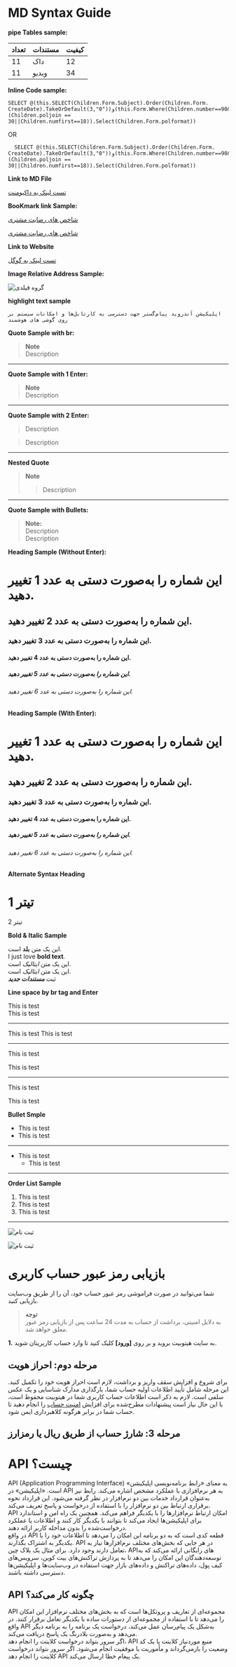 # MD Syntax Guide


**pipe Tables  sample:**


|تعداد | مستندات     | کیفیت       |
|---- | ---- | -----|
|11  |  داک    |12  |
|11   | ویدیو  |   34 |



**Inline Code   sample:** 

```
SELECT @(this.SELECT(Children.Form.Subject).Order(Children.Form. CreateDate).TakeOrDefault(3,"0"))و(this.Form.Where(Children.number==90&&(Children.poljoin == 30||Children.numfirst==18)).Select(Children.Form.polformat))
```
OR


      SELECT @(this.SELECT(Children.Form.Subject).Order(Children.Form. CreateDate).TakeOrDefault(3,"0"))و(this.Form.Where(Children.number==90&&(Children.poljoin == 30||Children.numfirst==18)).Select(Children.Form.polformat))


**Link to MD File**

[تست لینک به داکیومنت](https://github.com/1stco/PayamGostarDocs/blob/master/Other/Mds/test.md)

**BooKmark link Sample:**

[شاخص های رضایت مشتری](https://github.com/1stco/PayamGostarDocs/blob/master/Other/CRMIndex.md "Index")

[شاخص های رضایت مشتری](https://github.com/1stco/PayamGostarDocs/blob/master/Other/CRMIndex.md#Index)

**Link to Website**

[تست لینک به گوگل](https://www.google.com/)



**Image Relative Address Sample:**

![گروه فیلدی](./NumberingPattern.png)


**highlight text sample**

`اپلیکیشن آندروید پیام‌گستر جهت دسترسی به کارتابل‌ها و امکانات سیستم بر روی گوشی ‌های هوشمند`

**Quote Sample with br:**

> **Note**<br>
> Description

*************************
**Quote Sample with 1 Enter:**
> **Note**
> <br>
> Description

*********************
**Quote Sample with 2 Enter:**
> Description

> Description

********************
**Nested Quote**

> **Note**<br>
>> Description
***********************************
**Quote Sample with Bullets:**
> **Note:**<br>
>  Description <br>
>  Description


**Heading Sample (Without Enter):**

# این شماره را به‌صورت دستی به عدد 1 تغییر دهید. 
## این شماره را به‌صورت دستی به عدد 2 تغییر دهید.
### این شماره را به‌صورت دستی به عدد 3 تغییر دهید. 
#### این شماره را به‌صورت دستی به عدد 4 تغییر دهید. 
##### این شماره را به‌صورت دستی به عدد 5 تغییر دهید. 
###### این شماره را به‌صورت دستی به عدد 6 تغییر دهید. 

**Heading Sample (With Enter):**

# این شماره را به‌صورت دستی به عدد 1 تغییر دهید. 

## این شماره را به‌صورت دستی به عدد 2 تغییر دهید.

### این شماره را به‌صورت دستی به عدد 3 تغییر دهید. 

#### این شماره را به‌صورت دستی به عدد 4 تغییر دهید. 

##### این شماره را به‌صورت دستی به عدد 5 تغییر دهید. 

###### این شماره را به‌صورت دستی به عدد 6 تغییر دهید. 


**Alternate Syntax Heading**

 تیتر 1
 ======
 تیتر 2



**Bold & Italic Sample**

این یک متن **بلد** است.<br>
I just love __bold text__.<br>
این یک متن *ایتالیک* است.<br>
این یک متن _ایتالیک_ است.<br>
ثبت ***مستندات جدید***

**Line space by br tag and Enter**

This is test<br>
This is test
**********************

This is test
This is test
********************
This is test

This is test
*******************
This is test<br>

This is test


**Bullet Smple**

- This is test
- This is test
*******************
- This is test
   - This is test
*******************

**Order List Sample**

1. This is test
2. This is test
3. This is test
*******************

![ثبت نام](./register2.png)

![ثبت نام](./register.png)

# بازیابی رمز عبور حساب کاربری

شما می‌توانید در صورت فراموشی رمز عبور حساب خود، آن را از طریق وب‌سایت بازیابی کنید.<br>
> **توجه** <br>به دلایل امنیتی، برداشت از حساب به مدت 24 ساعت پس از بازیابی رمز عبور معلق خواهد شد.

**1.** به سایت هیتوبیت بروید و بر روی **[ورود]** کلیک کنید تا وارد حساب کاربریتان شوید.
<br>
## مرحله دوم: احراز هویت
برای شروع و افزایش سقف واریز و برداشت، لازم است احراز هویت خود را تکمیل کنید. این مرحله شامل تأیید اطلاعات اولیه حساب شما، بارگذاری مدارک شناسایی و یک عکس سلفی است.
لازم به ذکر است اطلاعات حساب کاربری شما در هیتوبیت محفوظ است، با این حال نیاز است پیشنهادات مطرح‌شده برای افزایش   [امنیت حساب](https://github.com/HitoBitCo/FAQDocs/blob/main/Security/SequrityTips/SecuringHitobitAccount.md) را انجام دهید تا حساب شما در برابر هرگونه کلاهبرداری ایمن شود.
## مرحله 3: شارژ حساب از طریق ریال یا رمزارز

# API چیست؟
API  (Application Programming Interface) به معنای «رابط برنامه‌نویسی اپلیکیشن» است. «اپليکيشن» در API به هر نرم‌افزاری با عملکرد مشخص اشاره می‌کند. رابط نيز به‌عنوان قرارداد خدمات بین دو نرم‌افزار در نظر گرفته می‌شود. این قرارداد نحوه برقراری ارتباط بین دو نرم‌افزار را با استفاده از درخواست و پاسخ تعریف می‌کند.<br>
API امکان ارتباط نرم‌افزارها را با یکدیگر فراهم می‌کند. همچنین یک راه امن و استاندارد برای اپلیکیشن‌ها ایجاد می‌کند تا بتوانند با یکدیگر کار کنند و اطلاعات یا عملکرد درخواست‌شده را بدون مداخله کاربر ارائه دهند.<br>
در واقع API قطعه کدی است که به دو برنامه این امکان را می‌دهد تا اطلاعات خود را با یکدیگر به اشتراک بگذارند. API در هر جایی که بخش‌های مختلف نرم‌افزارها نیاز به تعامل دارند وجود دارد. برای مثال یک بلاک چین، APIهای رایگانی ارائه می‌کند که به توسعه‌دهندگان این امکان را می‌دهد تا به پردازش تراکنش‌های بیت کوین، سرویس‌های کیف پول، داده‌های تراکنش و داده‌های بازار جهت استفاده در وب‌سایت‌ها و اپلیکیشن‌ها دسترسی داشته باشند.<br>
## API چگونه کار می‌کند؟
API مجموعه‌ای از تعاریف و پروتکل‌ها است که به بخش‌های مختلف نرم‌افزار این امکان را می‌دهد تا با استفاده از مجموعه‌ای از دستورات ساده با یکدیگر تعامل برقرار کنند. در واقع API به‌شکل یک پیام‌رسان عمل می‌کند، درخواست یک برنامه را به برنامه دیگر می‌دهد و به‌صورت بلادرنگ یک پاسخ دریافت می‌کند.<br>
اگر سرور بتواند درخواست کلاینت را انجام دهد، API منبع موردنیاز کلاینت یا یک کد وضعیت را بازمی‌گرداند و مأموریت با موفقیت انجام می‌شود. اگر سرور نتواند درخواست کلاینت را انجام دهد API یک پیغام خطا ارسال می‌کند.